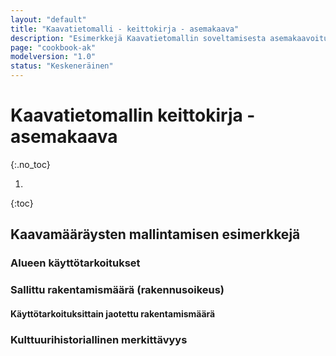 ```yaml
---
layout: "default"
title: "Kaavatietomalli - keittokirja - asemakaava"
description: "Esimerkkejä Kaavatietomallin soveltamisesta asemakaavoituksen kaavoitusratkaisuihin"
page: "cookbook-ak"
modelversion: "1.0"
status: "Keskeneräinen"
---
```

# Kaavatietomallin keittokirja - asemakaava
{:.no_toc}

1. 
{:toc}

## Kaavamääräysten mallintamisen esimerkkejä

### Alueen käyttötarkoitukset

### Sallittu rakentamismäärä (rakennusoikeus)

#### Käyttötarkoituksittain jaotettu rakentamismäärä

### Kulttuurihistoriallinen merkittävyys


